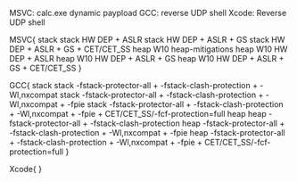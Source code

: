 MSVC: calc.exe dynamic paypload
GCC: reverse UDP shell
Xcode: Reverse UDP shell

MSVC{
stack
stack HW DEP + ASLR
stack HW DEP + ASLR + GS
stack HW DEP + ASLR + GS + CET/CET_SS
heap W10 heap-mitigations
heap W10 HW DEP + ASLR
heap W10 HW DEP + ASLR + GS
heap W10 HW DEP + ASLR + GS + CET/CET_SS
}

GCC{
stack
stack -fstack-protector-all + -fstack-clash-protection + -Wl,nxcompat
stack -fstack-protector-all + -fstack-clash-protection + -Wl,nxcompat + -fpie
stack -fstack-protector-all + -fstack-clash-protection + -Wl,nxcompat + -fpie + CET/CET_SS/-fcf-protection=full
heap
heap -fstack-protector-all + -fstack-clash-protection
heap -fstack-protector-all + -fstack-clash-protection + -Wl,nxcompat + -fpie
heap -fstack-protector-all + -fstack-clash-protection + -Wl,nxcompat + -fpie + CET/CET_SS/-fcf-protection=full
}

Xcode{
}
